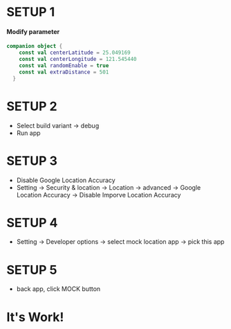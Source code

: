 # SETUP 1 
#### Modify parameter
```kotlin
companion object {
    const val centerLatitude = 25.049169
    const val centerLongitude = 121.545440
    const val randomEnable = true
    const val extraDistance = 501
  }
 ```
# SETUP 2 
- Select build variant -> debug
- Run app 
# SETUP 3
- Disable Google Location Accuracy
- Setting -> Security & location -> Location -> advanced -> Google Location Accuracy -> Disable Imporve Location Accuracy 
# SETUP 4 
- Setting -> Developer options -> select mock location app -> pick this app
# SETUP 5
- back app, click MOCK button 

# It's Work!


